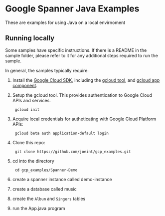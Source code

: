 # Google Spanner  Java Examples
These are examples for using Java on a local envirnoment

## Running locally
Some samples have specific instructions. If there is a README in the sample
folder, please refer to it for any additional steps required to run the sample.

In general, the samples typically require:

1. Install the [Google Cloud SDK](https://cloud.google.com/sdk/), including the
[gcloud tool](https://cloud.google.com/sdk/gcloud/), and
[gcloud app component](https://cloud.google.com/sdk/gcloud-app).
1. Setup the gcloud tool. This provides authentication to Google Cloud APIs and
services.

        gcloud init

1. Acquire local credentials for autheticating with Google Cloud Platform APIs:

        gcloud beta auth application-default login

1. Clone this repo:

        git clone https://github.com/joeint/gcp_examples.git
        
1. cd into the directory 
    
        cd gcp_examples/Spanner-Demo

1. create a spanner instance called demo-instance

1. create a database called music

1. create the ``Album`` and ``Singers`` tables

1. run the App.java program 
        
